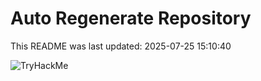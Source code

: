 # Auto Regenerate Repository

This README was last updated: 2025-07-25 15:10:40

 ![TryHackMe](https://tryhackme.com/badge/533634)